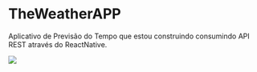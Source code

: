 # TheWeatherAPP

Aplicativo de Previsão do Tempo que estou construindo consumindo API REST através do ReactNative.

 <img src="https://i.ibb.co/MRFG29N/download.png"/> 
